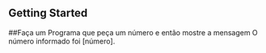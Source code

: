## Getting Started

##Faça um Programa que peça um número e então mostre a mensagem O número informado foi [número].